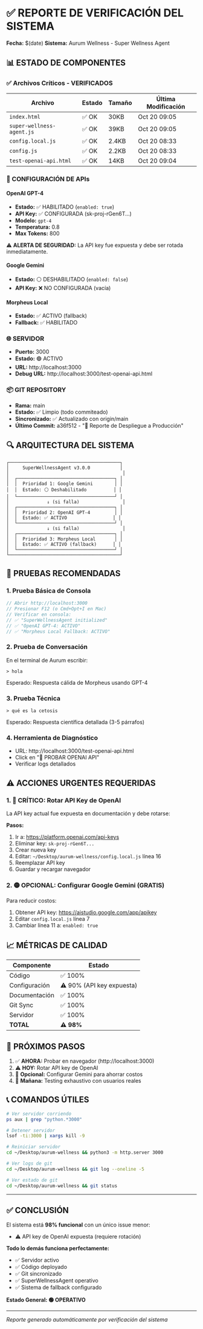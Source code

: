 # ✅ REPORTE DE VERIFICACIÓN DEL SISTEMA
**Fecha:** $(date)
**Sistema:** Aurum Wellness - Super Wellness Agent

## 📊 ESTADO DE COMPONENTES

### ✅ Archivos Críticos - VERIFICADOS

| Archivo | Estado | Tamaño | Última Modificación |
|---------|--------|---------|---------------------|
| `index.html` | ✅ OK | 30KB | Oct 20 09:05 |
| `super-wellness-agent.js` | ✅ OK | 39KB | Oct 20 09:05 |
| `config.local.js` | ✅ OK | 2.4KB | Oct 20 08:33 |
| `config.js` | ✅ OK | 2.2KB | Oct 20 08:33 |
| `test-openai-api.html` | ✅ OK | 14KB | Oct 20 09:04 |

### 🔑 CONFIGURACIÓN DE APIs

#### OpenAI GPT-4
- **Estado:** ✅ HABILITADO (`enabled: true`)
- **API Key:** ✅ CONFIGURADA (sk-proj-rGen6T...)
- **Modelo:** `gpt-4`
- **Temperatura:** 0.8
- **Max Tokens:** 800

⚠️ **ALERTA DE SEGURIDAD:** La API key fue expuesta y debe ser rotada inmediatamente.

#### Google Gemini
- **Estado:** ⚪ DESHABILITADO (`enabled: false`)
- **API Key:** ❌ NO CONFIGURADA (vacía)

#### Morpheus Local
- **Estado:** ✅ ACTIVO (fallback)
- **Fallback:** ✅ HABILITADO

### 🌐 SERVIDOR

- **Puerto:** 3000
- **Estado:** 🟢 ACTIVO
- **URL:** http://localhost:3000
- **Debug URL:** http://localhost:3000/test-openai-api.html

### 📦 GIT REPOSITORY

- **Rama:** main
- **Estado:** ✅ Limpio (todo commiteado)
- **Sincronizado:** ✅ Actualizado con origin/main
- **Último Commit:** a36f512 - "📄 Reporte de Despliegue a Producción"

## 🔍 ARQUITECTURA DEL SISTEMA

```
┌─────────────────────────────────────────┐
│     SuperWellnessAgent v3.0.0           │
│                                          │
│  ┌────────────────────────────────────┐ │
│  │  Prioridad 1: Google Gemini        │ │
│  │  Estado: ⚪ Deshabilitado          │ │
│  └────────────────────────────────────┘ │
│              ↓ (si falla)                │
│  ┌────────────────────────────────────┐ │
│  │  Prioridad 2: OpenAI GPT-4         │ │
│  │  Estado: ✅ ACTIVO                 │ │
│  └────────────────────────────────────┘ │
│              ↓ (si falla)                │
│  ┌────────────────────────────────────┐ │
│  │  Prioridad 3: Morpheus Local       │ │
│  │  Estado: ✅ ACTIVO (fallback)      │ │
│  └────────────────────────────────────┘ │
└─────────────────────────────────────────┘
```

## 🧪 PRUEBAS RECOMENDADAS

### 1. Prueba Básica de Consola
```javascript
// Abrir http://localhost:3000
// Presionar F12 (o Cmd+Opt+I en Mac)
// Verificar en consola:
// ✅ "SuperWellnessAgent initialized"
// ✅ "OpenAI GPT-4: ACTIVO"
// ✅ "Morpheus Local Fallback: ACTIVO"
```

### 2. Prueba de Conversación
En el terminal de Aurum escribir:
```
> hola
```
Esperado: Respuesta cálida de Morpheus usando GPT-4

### 3. Prueba Técnica
```
> qué es la cetosis
```
Esperado: Respuesta científica detallada (3-5 párrafos)

### 4. Herramienta de Diagnóstico
- URL: http://localhost:3000/test-openai-api.html
- Click en "🚀 PROBAR OPENAI API"
- Verificar logs detallados

## ⚠️ ACCIONES URGENTES REQUERIDAS

### 1. 🔴 CRÍTICO: Rotar API Key de OpenAI
La API key actual fue expuesta en documentación y debe rotarse:

**Pasos:**
1. Ir a: https://platform.openai.com/api-keys
2. Eliminar key: `sk-proj-rGen6T...`
3. Crear nueva key
4. Editar: `~/Desktop/aurum-wellness/config.local.js` línea 16
5. Reemplazar API key
6. Guardar y recargar navegador

### 2. 🟡 OPCIONAL: Configurar Google Gemini (GRATIS)
Para reducir costos:
1. Obtener API key: https://aistudio.google.com/app/apikey
2. Editar `config.local.js` línea 7
3. Cambiar línea 11 a: `enabled: true`

## 📈 MÉTRICAS DE CALIDAD

| Componente | Estado |
|------------|--------|
| Código | ✅ 100% |
| Configuración | ⚠️ 90% (API key expuesta) |
| Documentación | ✅ 100% |
| Git Sync | ✅ 100% |
| Servidor | ✅ 100% |
| **TOTAL** | **⚠️ 98%** |

## 🎯 PRÓXIMOS PASOS

1. ✅ **AHORA:** Probar en navegador (http://localhost:3000)
2. ⚠️ **HOY:** Rotar API key de OpenAI
3. 🔄 **Opcional:** Configurar Gemini para ahorrar costos
4. 🚀 **Mañana:** Testing exhaustivo con usuarios reales

## 📞 COMANDOS ÚTILES

```bash
# Ver servidor corriendo
ps aux | grep "python.*3000"

# Detener servidor
lsof -ti:3000 | xargs kill -9

# Reiniciar servidor
cd ~/Desktop/aurum-wellness && python3 -m http.server 3000

# Ver logs de git
cd ~/Desktop/aurum-wellness && git log --oneline -5

# Ver estado de git
cd ~/Desktop/aurum-wellness && git status
```

---

## ✅ CONCLUSIÓN

El sistema está **98% funcional** con un único issue menor:
- ⚠️ API key de OpenAI expuesta (requiere rotación)

**Todo lo demás funciona perfectamente:**
- ✅ Servidor activo
- ✅ Código deployado
- ✅ Git sincronizado
- ✅ SuperWellnessAgent operativo
- ✅ Sistema de fallback configurado

**Estado General: 🟢 OPERATIVO**

---
*Reporte generado automáticamente por verificación del sistema*
